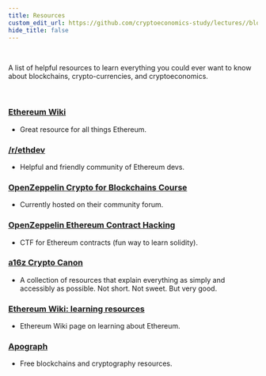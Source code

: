 ```yaml
---
title: Resources
custom_edit_url: https://github.com/cryptoeconomics-study/lectures//blob/master/more/resources.md
hide_title: false
---
```

<!-- This file is generated by /website/scripts/sync-util.js - changes will be overwritten! -->

<br />

A list of helpful resources to learn everything you could ever want to know about blockchains, crypto-currencies, and cryptoeconomics.

<br />

### [Ethereum Wiki](https://eth.wiki/)
- Great resource for all things Ethereum.

### [/r/ethdev](https://www.reddit.com/r/ethdev/)
- Helpful and friendly community of Ethereum devs.

### [OpenZeppelin Crypto for Blockchains Course](https://forum.openzeppelin.com/t/the-crypto-in-cryptocurrencies-and-beyond/1107)
- Currently hosted on their community forum.

### [OpenZeppelin Ethereum Contract Hacking](https://ethernaut.openzeppelin.com/)
- CTF for Ethereum contracts (fun way to learn solidity).

### [a16z Crypto Canon](https://a16z.com/2018/02/10/crypto-readings-resources/)
- A collection of resources that explain everything as simply and accessibly as possible. Not short. Not sweet. But very good.

### [Ethereum Wiki: learning resources](https://www.ethereum.org/learn/#cryptoeconomics)
- Ethereum Wiki page on learning about Ethereum.

### [Apograph](https://apograf.io/c/cryptocurrency_class)
- Free blockchains and cryptography resources.

<br />
